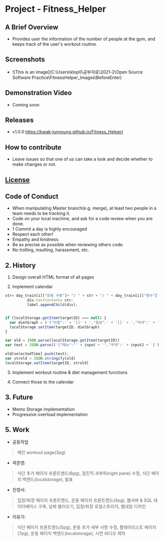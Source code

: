 # Project - Fitness_Helper

## A Brief Overview

- Provides user the information of the number of people at the gym, and keeps track of the user's workout routine.

## Screenshots

- ![This is an image](C:\Users\klop0\공부자료\2021-2\Open Source Software Practice\FitnessHelper_Images\BeforeEnter)


## Demonstration Video
- Coming soon

## Releases

- v1.0.0 https://kwak-junyoung.github.io/Fitness_Helper/

## How to contribute

- Leave issues so that one of us can take a look and decide whether to make changes or not.

## [License](https://choosealicense.com/licenses/mit/#)

## Code of Conduct

- When manipulating Master branch(e.g. merge), at least two people in a team needs to be tracking it.
- Code on your local machine, and ask for a code review when you are done.
- 1 Commit a day is highly encouraged
- Respect each other!
- Empathy and kindness
- Be as precise as possible when reviewing others code.
- No trolling, insulting, harassment, etc.

## 2. History

1. Design overall HTML format of all pages

2. Implement calendar

```js
str= day_train[i]["운동 구분"]+ "/ " + str + "/ " + day_train[i]["횟수"] + "times/ " + day_train[i]["무게"]+ "kg";
          div.textContent= str;
          label.appendChild(div);


if (localStorage.getItem(targetID) === null) {
  var dietGraph = ('{"아침":' + '[]' + ',"점심":' + '[]' + ',"저녁":' + '[]' + '}')
  localStorage.setItem(targetID, dietGraph)
}

var old = JSON.parse(localStorage.getItem(targetID))
var text = JSON.parse(('{"메뉴":"' + input + '","무게":' + input2 + '}'));

old[selectedTime].push(text);
var strold = JSON.stringify(old)
localStorage.setItem(targetID, strold)
```

3. Implement workout routine & diet management functions

4. Connect those to the calendar 

## 3. Future

- Memo Storage implementation
- Progressive overload implementation

## 5. Work

- 공동작업

> 메인 workout page(3pg)

- 곽준영:

> 식단 추가 페이지 프론트엔드(6pg), 점진직 과부하(right pane) 수정, 식단 페이지 백엔드(localstorage), 발표

- 진영서:

> 입장/퇴장 페이지 프론트엔드, 운동 페이지 프론트엔드(4pg), 웹서버 & SQL 데이터베이스 구축, 날짜 불러오기, 입장/퇴장 로컬스토리지, 쎔네일 디자인

- 이유기:

> 식단 페이지 프론트엔드(5pg), 운동 추가 세부 사항 수정, 플레이리스트 페이지(7pg), 운동 페이지 백엔드(localstorage), 시연 비디오 제작
